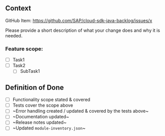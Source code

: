 <!--
Thank your for contributing to the SAP Cloud SDK!
If this is your first contribution, please take a few minutes to read our [contribution guidelines](https://github.com/SAP/cloud-sdk-java/blob/main/CONTRIBUTING.md).

The following sections are designed to help you in providing context for your pull request.
-->
## Context
<!-- If there is a GitHub item, please insert it here: --> 

GitHub Item: https://github.com/SAP/cloud-sdk-java-backlog/issues/x


Please provide a short description of what your change does and why it is needed.

### Feature scope:

<!-- List any _done_ and _to be done_ tasks or steps here. -->
 
- [ ] Task1 
- [ ] Task2 
  - [ ] SubTask1 

## Definition of Done

<!--
Please fill in the below list. Check boxes to reflect that the items were either done or they do not apply. Please use ~strikethrough~ to mark items that do not apply. **Do not delete any items**. Only PRs with a complete list of all DoD items will be merged.

By default some items are marked not relevant because we don't need them frequently. Please still consider if they apply for your PR.
-->

- [ ] Functionality scope stated & covered
- [ ] Tests cover the scope above
- [ ] ~Error handling created / updated & covered by the tests above~
- [ ] ~Documentation updated~
- [ ] ~Release notes updated~
- [ ] ~Updated `module-inventory.json`~

<!--
An example DoD that is not yet completed might look like this:

- [x] Functionality scope stated & covered
- [ ] Tests created / updated _according to the scope_ above
- [x] ~Error handling created / updated & covered by the tests above~
- [x] ~Documentation updated~
- [ ] ~Release notes updated~
- [x] ~Updated `module-inventory.json`~

Which would mean:

> I implemented the functionality and declared the scope of my changes in the description above. 
> I still have to add some tests but don't have to change any error handling or documentation.
> However, I have not yet considered if we need release notes. 
> But we don't need to update the `module-inventory.json`.
-->
